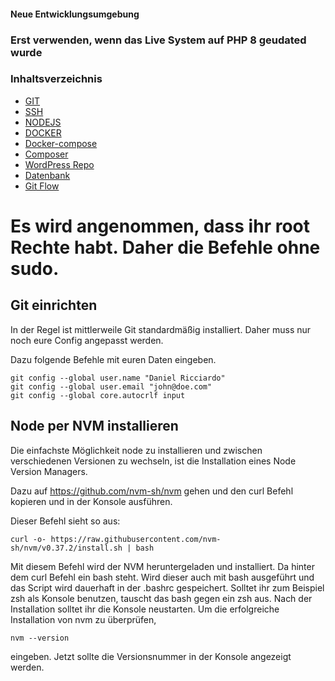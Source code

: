 #### Neue Entwicklungsumgebung
### Erst verwenden, wenn das Live System auf PHP 8 geudated wurde

### Inhaltsverzeichnis
- [GIT](#git)
- [SSH](#ssh)
- [NODEJS](#node)
- [DOCKER](#docker)
- [Docker-compose](#docker-compose)
- [Composer](#composer)
- [WordPress Repo](#repo)
- [Datenbank](#datenbank)
- [Git Flow](#flow)

# Es wird angenommen, dass ihr root Rechte habt. Daher die Befehle ohne sudo.


<a name="git"/>

## Git einrichten
In der Regel ist mittlerweile Git standardmäßig installiert. Daher muss nur noch eure Config angepasst werden.

Dazu folgende Befehle mit euren Daten eingeben.
	
	git config --global user.name "Daniel Ricciardo"
    git config --global user.email "john@doe.com"  
    git config --global core.autocrlf input 


<a name="node"/>

## Node per NVM installieren
Die einfachste Möglichkeit node zu installieren und zwischen verschiedenen Versionen zu wechseln, ist die Installation eines Node Version Managers.

Dazu auf <https://github.com/nvm-sh/nvm> gehen und den curl Befehl kopieren und in der Konsole ausführen.

Dieser Befehl sieht so aus:

	curl -o- https://raw.githubusercontent.com/nvm-sh/nvm/v0.37.2/install.sh | bash

Mit diesem Befehl wird der NVM heruntergeladen und installiert. Da hinter dem curl Befehl ein bash steht. Wird dieser auch mit bash ausgeführt und das Script wird dauerhaft in der .bashrc gespeichert.
Solltet ihr zum Beispiel zsh als Konsole benutzen, tauscht das bash gegen ein zsh aus.
Nach der Installation solltet ihr die Konsole neustarten.
Um die erfolgreiche Installation von nvm zu überprüfen,

	nvm --version

eingeben. Jetzt sollte die Versionsnummer in der Konsole angezeigt werden.
